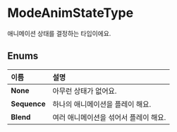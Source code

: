 # ModeAnimStateType

애니메이션 상태를 결정하는 타입이에요.   


## **Enums**

| **이름** | **설명** |
| :--- | :--- |
| **None** | 아무런 상태가 없어요. |
| **Sequence** | 하나의 애니메이션을 플레이 해요. |
| **Blend** | 여러 애니메이션을 섞어서 플레이 해요. |

